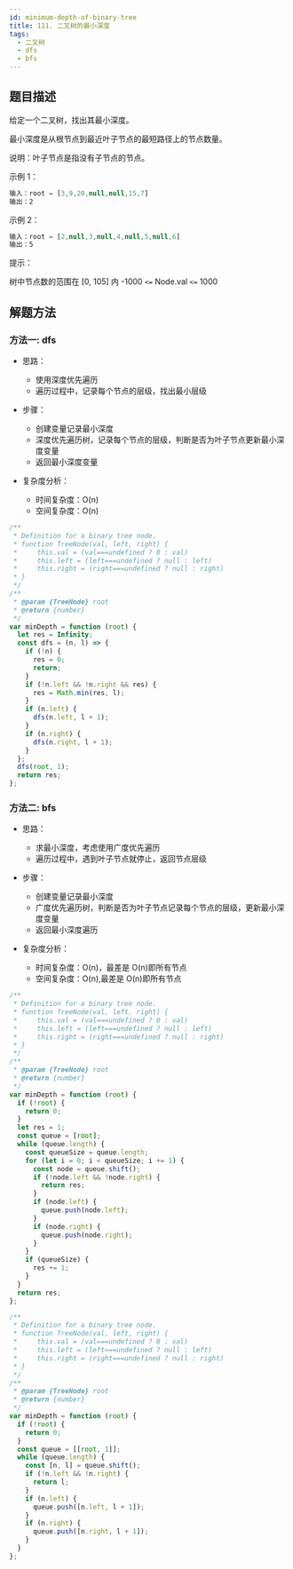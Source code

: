 ```yaml
---
id: minimum-depth-of-binary-tree
title: 111. 二叉树的最小深度
tags:
  - 二叉树
  - dfs
  - bfs
---
```


## 题目描述

给定一个二叉树，找出其最小深度。

最小深度是从根节点到最近叶子节点的最短路径上的节点数量。

说明：叶子节点是指没有子节点的节点。

示例 1：

```js
输入：root = [3,9,20,null,null,15,7]
输出：2
```

示例 2：

```js
输入：root = [2,null,3,null,4,null,5,null,6]
输出：5
```

提示：

树中节点数的范围在 [0, 105] 内
-1000 `<=` Node.val `<=` 1000

## 解题方法

### 方法一: dfs

- 思路：

  - 使用深度优先遍历
  - 遍历过程中，记录每个节点的层级，找出最小层级

- 步骤：

  - 创建变量记录最小深度
  - 深度优先遍历树，记录每个节点的层级，判断是否为叶子节点更新最小深度变量
  - 返回最小深度变量

- 复杂度分析：
  - 时间复杂度：O(n)
  - 空间复杂度：O(n)

```js
/**
 * Definition for a binary tree node.
 * function TreeNode(val, left, right) {
 *     this.val = (val===undefined ? 0 : val)
 *     this.left = (left===undefined ? null : left)
 *     this.right = (right===undefined ? null : right)
 * }
 */
/**
 * @param {TreeNode} root
 * @return {number}
 */
var minDepth = function (root) {
  let res = Infinity;
  const dfs = (n, l) => {
    if (!n) {
      res = 0;
      return;
    }
    if (!n.left && !n.right && res) {
      res = Math.min(res, l);
    }
    if (n.left) {
      dfs(n.left, l + 1);
    }
    if (n.right) {
      dfs(n.right, l + 1);
    }
  };
  dfs(root, 1);
  return res;
};
```

### 方法二: bfs

- 思路：

  - 求最小深度，考虑使用广度优先遍历
  - 遍历过程中，遇到叶子节点就停止，返回节点层级

- 步骤：

  - 创建变量记录最小深度
  - 广度优先遍历树，判断是否为叶子节点记录每个节点的层级，更新最小深度变量
  - 返回最小深度遍历

- 复杂度分析：
  - 时间复杂度：O(n)，最差是 O(n)即所有节点
  - 空间复杂度：O(n),最差是 O(n)即所有节点

```js
/**
 * Definition for a binary tree node.
 * function TreeNode(val, left, right) {
 *     this.val = (val===undefined ? 0 : val)
 *     this.left = (left===undefined ? null : left)
 *     this.right = (right===undefined ? null : right)
 * }
 */
/**
 * @param {TreeNode} root
 * @return {number}
 */
var minDepth = function (root) {
  if (!root) {
    return 0;
  }
  let res = 1;
  const queue = [root];
  while (queue.length) {
    const queueSize = queue.length;
    for (let i = 0; i < queueSize; i += 1) {
      const node = queue.shift();
      if (!node.left && !node.right) {
        return res;
      }
      if (node.left) {
        queue.push(node.left);
      }
      if (node.right) {
        queue.push(node.right);
      }
    }
    if (queueSize) {
      res += 1;
    }
  }
  return res;
};
```

```js
/**
 * Definition for a binary tree node.
 * function TreeNode(val, left, right) {
 *     this.val = (val===undefined ? 0 : val)
 *     this.left = (left===undefined ? null : left)
 *     this.right = (right===undefined ? null : right)
 * }
 */
/**
 * @param {TreeNode} root
 * @return {number}
 */
var minDepth = function (root) {
  if (!root) {
    return 0;
  }
  const queue = [[root, 1]];
  while (queue.length) {
    const [n, l] = queue.shift();
    if (!n.left && !n.right) {
      return l;
    }
    if (n.left) {
      queue.push([n.left, l + 1]);
    }
    if (n.right) {
      queue.push([n.right, l + 1]);
    }
  }
};
```

